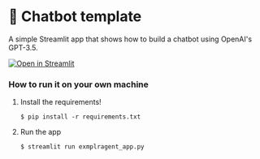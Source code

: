 # 💬 Chatbot template

A simple Streamlit app that shows how to build a chatbot using OpenAI's GPT-3.5.

[![Open in Streamlit](https://static.streamlit.io/badges/streamlit_badge_black_white.svg)](https://chatbot-template.streamlit.app/)

### How to run it on your own machine

1. Install the requirements!

   ```
   $ pip install -r requirements.txt
   ```

2. Run the app

   ```
   $ streamlit run exmplragent_app.py
   ```
